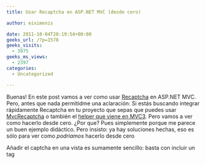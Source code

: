 ```yaml
---
title: Usar Recaptcha en ASP.NET MVC (desde cero)

author: eiximenis

date: 2011-10-04T20:19:54+00:00
geeks_url: /?p=1578
geeks_visits:
  - 3975
geeks_ms_views:
  - 2397
categories:
  - Uncategorized

---
```

Buenas! En este post vamos a ver como usar <a href="http://www.google.com/recaptcha" target="_blank" rel="noopener noreferrer">Recaptcha</a> en ASP.NET MVC. Pero, antes que nada permitidme una aclaración: Si estás buscando integrar rápidamente Recaptcha en tu proyecto que sepas que puedes usar <a href="http://mvcrecaptcha.codeplex.com/" target="_blank" rel="noopener noreferrer">MvcRecaptcha</a> o también el <a href="http://www.dotnetcurry.com/ShowArticle.aspx?ID=611" target="_blank" rel="noopener noreferrer">helper que viene en MVC3</a>. Pero vamos a ver como hacerlo desde cero. ¿Por que? Pues simplemente porque me parece un buen ejemplo didáctico. Pero insisto: ya hay soluciones hechas, eso es sólo para ver como _podríamos_ hacerlo desde cero

<!--more-->

Añadir el captcha en una vista es sumamente sencillo: basta con incluir un tag <script> y dejar que él haga todo. También se puede crear usando javascript (lo que es útil si se quiere crear el captcha sólo si se cumplen ciertas condiciones en tiempo de ejecución), pero no vamos a verlo aquí (todos los detalles están en <http://code.google.com/intl/ca/apis/recaptcha/docs/display.html> en el apartado de “Ajax API”).

Para añadir recaptcha en nuestra página basta simplemente con añadir el siguiente código script:

<div style="border-bottom: silver 1px solid; text-align: left; border-left: silver 1px solid; padding-bottom: 4px; line-height: 12pt; background-color: #f4f4f4; margin: 20px 0px 10px; padding-left: 4px; width: 97.5%; padding-right: 4px; font-family: &#39;Courier New&#39;, courier, monospace; direction: ltr; max-height: 200px; font-size: 8pt; overflow: auto; border-top: silver 1px solid; cursor: text; border-right: silver 1px solid; padding-top: 4px" id="codeSnippetWrapper">
  <pre style="border-bottom-style: none; text-align: left; padding-bottom: 0px; line-height: 12pt; background-color: #f4f4f4; margin: 0em; border-left-style: none; padding-left: 0px; width: 100%; padding-right: 0px; font-family: &#39;Courier New&#39;, courier, monospace; direction: ltr; border-top-style: none; color: black; border-right-style: none; font-size: 8pt; overflow: visible; padding-top: 0px" id="codeSnippet">&lt;script type=<span style="color: #006080">"text/javascript"</span><br />     src=<span style="color: #006080">"http://www.google.com/recaptcha/api/challenge?k=CLAVE_PUBLICA"</span>&gt;<br />  &lt;/script&gt;</pre>
  
  <p>
    </div> 
    
    <p>
      Este tag <script> renderizará el captcha en la posición donde se incluya.
    </p>
    
    <p>
      Vamos a crearnos un helper que nos genere este tag script. El código es trivial:
    </p>
    
    <div style="border-bottom: silver 1px solid; text-align: left; border-left: silver 1px solid; padding-bottom: 4px; line-height: 12pt; background-color: #f4f4f4; margin: 20px 0px 10px; padding-left: 4px; width: 97.5%; padding-right: 4px; font-family: &#39;Courier New&#39;, courier, monospace; direction: ltr; max-height: 200px; font-size: 8pt; overflow: auto; border-top: silver 1px solid; cursor: text; border-right: silver 1px solid; padding-top: 4px" id="codeSnippetWrapper">
      <pre style="border-bottom-style: none; text-align: left; padding-bottom: 0px; line-height: 12pt; background-color: #f4f4f4; margin: 0em; border-left-style: none; padding-left: 0px; width: 100%; padding-right: 0px; font-family: &#39;Courier New&#39;, courier, monospace; direction: ltr; border-top-style: none; color: black; border-right-style: none; font-size: 8pt; overflow: visible; padding-top: 0px" id="codeSnippet"><span style="color: #0000ff">public</span> <span style="color: #0000ff">static</span> <span style="color: #0000ff">class</span> RecaptchaExtensions<br />{<br />    <span style="color: #0000ff">public</span> <span style="color: #0000ff">static</span> IHtmlString Recaptcha(<span style="color: #0000ff">this</span> HtmlHelper @<span style="color: #0000ff">this</span>)<br />    {<br />        <span style="color: #0000ff">return</span> Recaptcha(@<span style="color: #0000ff">this</span>, <span style="color: #006080">"RecaptchaPublicKey"</span>);<br />    }<br />    <span style="color: #0000ff">public</span> <span style="color: #0000ff">static</span> IHtmlString Recaptcha(<span style="color: #0000ff">this</span> HtmlHelper @<span style="color: #0000ff">this</span>, <span style="color: #0000ff">string</span> publicKeyId)<br />    {<br />        var publicKey = ConfigurationManager.AppSettings[publicKeyId];<br />        <span style="color: #0000ff">return</span> DoRecaptcha(@<span style="color: #0000ff">this</span>, publicKey);<br />    }<br /><br />    <span style="color: #0000ff">private</span> <span style="color: #0000ff">static</span> IHtmlString DoRecaptcha(<span style="color: #0000ff">this</span> HtmlHelper @<span style="color: #0000ff">this</span>, <span style="color: #0000ff">string</span> publicKey)<br />    {<br />        var tagBuilder = <span style="color: #0000ff">new</span> TagBuilder(<span style="color: #006080">"script"</span>);<br />        tagBuilder.Attributes.Add(<span style="color: #006080">"type"</span>, <span style="color: #006080">"text/javascript"</span>);<br />        tagBuilder.Attributes.Add(<span style="color: #006080">"src"</span>, <span style="color: #0000ff">string</span>.Concat(<span style="color: #006080">"http://www.google.com/recaptcha/api/challenge?k="</span>, publicKey));<br /><br />        <span style="color: #0000ff">return</span> MvcHtmlString.Create(tagBuilder.ToString(TagRenderMode.Normal));<br />    }<br />}<br /></pre>
      
      <p>
        </div> 
        
        <p>
          El método que realmente realiza el trabajo es el método privado DoRecaptcha, que usa un objeto <a href="http://msdn.microsoft.com/en-us/library/system.web.mvc.tagbuilder.aspx" target="_blank" rel="noopener noreferrer">TagBuilder</a> para construir el tag <script>. Fijaos en que el valor de retorno de las funciones del helper es <a href="http://msdn.microsoft.com/en-us/library/system.web.ihtmlstring.aspx" target="_blank" rel="noopener noreferrer">IHtmlString</a>.
        </p>
        
        <p>
          La función Recaptcha del helper recibe un parámetro que es el nombre del <appSetting> donde hay la clave pública de Recaptcha (hay una versión sin parámetreos que usa el <appSetting> cuya clave sea <em>RecaptchaPublicKey</em>.
        </p>
        
        <p>
          Usar el helper es muy sencillo:
        </p>
        
        <div style="border-bottom: silver 1px solid; text-align: left; border-left: silver 1px solid; padding-bottom: 4px; line-height: 12pt; background-color: #f4f4f4; margin: 20px 0px 10px; padding-left: 4px; width: 97.5%; padding-right: 4px; font-family: &#39;Courier New&#39;, courier, monospace; direction: ltr; max-height: 200px; font-size: 8pt; overflow: auto; border-top: silver 1px solid; cursor: text; border-right: silver 1px solid; padding-top: 4px" id="codeSnippetWrapper">
          <pre style="border-bottom-style: none; text-align: left; padding-bottom: 0px; line-height: 12pt; background-color: #f4f4f4; margin: 0em; border-left-style: none; padding-left: 0px; width: 100%; padding-right: 0px; font-family: &#39;Courier New&#39;, courier, monospace; direction: ltr; border-top-style: none; color: black; border-right-style: none; font-size: 8pt; overflow: visible; padding-top: 0px" id="codeSnippet">&lt;div&gt;<br />    Necesitamos asegurarnos que eres humano. Actualmente sólo aceptamos<br />    &lt;i&gt;Humanos estándar&lt;/i&gt;:<br />    @Html.Recaptcha()<br />&lt;/div&gt;<br /></pre>
          
          <p>
            </div> 
            
            <p>
              Perfecto! Estamos listos para lo realmente interesante: Comprobar que el resultado que entra el usuario es válido.
            </p>
            
            <p>
              Para ello, si consultamos <a href="http://code.google.com/intl/ca/apis/recaptcha/docs/verify.html" target="_blank" rel="noopener noreferrer">la página donde se describe el proceso de verificación</a> veremos que necesitamos 4 valores:
            </p>
            
            <ol>
              <li>
                La IP del cliente
              </li>
              <li>
                La clave <em>privada</em> de Recaptcha
              </li>
              <li>
                Dos valores adicionales, llamados <em>challenge </em>y <em>response</em> que nos envía recaptcha (son campos añadidos al formulario). Los nombres de los dos campos son <em>recaptcha_challenge_field</em> y <em>recaptcha_response_field</em>.
              </li>
            </ol>
            
            <p>
              Bueno, para validar que el usuario ha dado de alta el captcha, lo podríamos hacer de muchas maneras, pero yo he escogido un <strong>filtro de acción</strong>. Eso me va a permitir decorar la acción del controlador de la siguiente manera:
            </p>
            
            <div style="border-bottom: silver 1px solid; text-align: left; border-left: silver 1px solid; padding-bottom: 4px; line-height: 12pt; background-color: #f4f4f4; margin: 20px 0px 10px; padding-left: 4px; width: 97.5%; padding-right: 4px; font-family: &#39;Courier New&#39;, courier, monospace; direction: ltr; max-height: 200px; font-size: 8pt; overflow: auto; border-top: silver 1px solid; cursor: text; border-right: silver 1px solid; padding-top: 4px" id="codeSnippetWrapper">
              <pre style="border-bottom-style: none; text-align: left; padding-bottom: 0px; line-height: 12pt; background-color: #f4f4f4; margin: 0em; border-left-style: none; padding-left: 0px; width: 100%; padding-right: 0px; font-family: &#39;Courier New&#39;, courier, monospace; direction: ltr; border-top-style: none; color: black; border-right-style: none; font-size: 8pt; overflow: visible; padding-top: 0px" id="codeSnippet">[HttpPost]<br />[Recaptcha(Name=<span style="color: #006080">"Captcha"</span>)]<br /><span style="color: #0000ff">public</span> ActionResult Register(RegisterModel model)<br />{<br /><span style="color: #008000">//...</span><br />}<br /></pre>
              
              <p>
                </div> 
                
                <p>
                  Si la validación con Recaptcha es errónea el flitro dejará un error en ModelState con la clave indicada en el parámetro <em>Name </em>(aquí el mensaje es fijo, pero por supuesto podría ser variable)<em>. </em>El filtro lo configuraremos para que se ejecute <em>antes</em> de la acción, por lo que, dentro del método <em>Register</em> podremos usar ModelState.IsValid para preguntar si todo está correcto (incluyendo el captcha).
                </p>
                
                <p>
                  El uso de un filtro de acción es interesante porque elimina toda esa lógica de comprobación de la acción del controlador.
                </p>
                
                <p>
                  Bueno, si revisamos de nuevo la documentación de Recaptcha, vemos que debemos usar los 4 valores mencionados anteriormente y realizar un POST a la dirección <a href="http://www.google.com/recaptcha/api/verify">http://www.google.com/recaptcha/api/verify</a>. La respuesta de este POST nos indicará si la validación ha sido correcta (la primera línea valdrá true) o ha sido incorrecta (valdrá false). ¡Y ya está!
                </p>
                
                <p>
                  Para crear el filtro, derivamos de la clase ActionFilterAttribute y redefinimos el método OnActionExecuting, para que se ejecute justo ANTES de la acción del controlador:
                </p>
                
                <div style="border-bottom: silver 1px solid; text-align: left; border-left: silver 1px solid; padding-bottom: 4px; line-height: 12pt; background-color: #f4f4f4; margin: 20px 0px 10px; padding-left: 4px; width: 97.5%; padding-right: 4px; font-family: &#39;Courier New&#39;, courier, monospace; direction: ltr; max-height: 200px; font-size: 8pt; overflow: auto; border-top: silver 1px solid; cursor: text; border-right: silver 1px solid; padding-top: 4px" id="codeSnippetWrapper">
                  <pre style="border-bottom-style: none; text-align: left; padding-bottom: 0px; line-height: 12pt; background-color: #f4f4f4; margin: 0em; border-left-style: none; padding-left: 0px; width: 100%; padding-right: 0px; font-family: &#39;Courier New&#39;, courier, monospace; direction: ltr; border-top-style: none; color: black; border-right-style: none; font-size: 8pt; overflow: visible; padding-top: 0px" id="codeSnippet"><span style="color: #0000ff">public</span> <span style="color: #0000ff">class</span> RecaptchaAttribute : ActionFilterAttribute<br />{<br />    <span style="color: #0000ff">public</span> <span style="color: #0000ff">string</span> Name { get; set; }<br /><br />    <span style="color: #0000ff">public</span> <span style="color: #0000ff">override</span> <span style="color: #0000ff">void</span> OnActionExecuting(ActionExecutingContext filterContext)<br />    {<br />        var request = filterContext.RequestContext.HttpContext.Request;<br />        var challenge = request.Form[<span style="color: #006080">"recaptcha_challenge_field"</span>];<br />        var response = request.Form[<span style="color: #006080">"recaptcha_response_field"</span>];<br />        <span style="color: #0000ff">const</span> <span style="color: #0000ff">string</span> postUrl = <span style="color: #006080">"http://www.google.com/recaptcha/api/verify"</span>;<br />        var result = PerformPost(request.UserHostAddress, challenge, response, postUrl);<br />        <span style="color: #0000ff">if</span> (!result)<br />        {<br />            filterContext.Controller.ViewData.ModelState.AddModelError<br />               (Name ?? <span style="color: #0000ff">string</span>.Empty, <span style="color: #006080">"Recaptcha incorrecto"</span>);<br />        }<br />    }<br /><br /> }<br /></pre>
                  
                  <p>
                    </div> 
                    
                    <p>
                      Este es el código básico: Recogemos los dos campos recaptcha_challenge_field y recaptcha_response_field, realizamos el POST y si el resultado NO es correcto añadimos un error usando el método AddModelError de ModelState.
                    </p>
                    
                    <p>
                      El método PerformPost sería tal y como sigue:
                    </p>
                    
                    <div style="border-bottom: silver 1px solid; text-align: left; border-left: silver 1px solid; padding-bottom: 4px; line-height: 12pt; background-color: #f4f4f4; margin: 20px 0px 10px; padding-left: 4px; width: 97.5%; padding-right: 4px; font-family: &#39;Courier New&#39;, courier, monospace; direction: ltr; max-height: 200px; font-size: 8pt; overflow: auto; border-top: silver 1px solid; cursor: text; border-right: silver 1px solid; padding-top: 4px" id="codeSnippetWrapper">
                      <pre style="border-bottom-style: none; text-align: left; padding-bottom: 0px; line-height: 12pt; background-color: #f4f4f4; margin: 0em; border-left-style: none; padding-left: 0px; width: 100%; padding-right: 0px; font-family: &#39;Courier New&#39;, courier, monospace; direction: ltr; border-top-style: none; color: black; border-right-style: none; font-size: 8pt; overflow: visible; padding-top: 0px" id="codeSnippet"><span style="color: #0000ff">private</span> <span style="color: #0000ff">bool</span> PerformPost(<span style="color: #0000ff">string</span> remoteip, <span style="color: #0000ff">string</span> challenge, <span style="color: #0000ff">string</span> response, <span style="color: #0000ff">string</span> postUrl)<br />{<br />    var request = WebRequest.Create(postUrl);<br />    request.Method = <span style="color: #006080">"POST"</span>;<br />    request.ContentType = <span style="color: #006080">"application/x-www-form-urlencoded"</span>;<br />    var stream = request.GetRequestStream();<br />    var privateKey = ConfigurationManager.AppSettings[<span style="color: #006080">"RecaptchaPrivateKey"</span>];<br />    <span style="color: #0000ff">using</span> (var sw = <span style="color: #0000ff">new</span> StreamWriter(stream))<br />    {<br />        <span style="color: #0000ff">const</span> <span style="color: #0000ff">string</span> data = <span style="color: #006080">"privatekey={0}&remoteip={1}&challenge={2}&response={3}"</span>;<br />        sw.Write(data, privateKey, remoteip, challenge, response);<br />    }<br />    var recaptchaResponse = request.GetResponse();<br />    <span style="color: #0000ff">string</span> recaptchaData = <span style="color: #0000ff">null</span>;<br />    var recaptchaStream = recaptchaResponse.GetResponseStream();<br />    <span style="color: #0000ff">if</span> (recaptchaStream != <span style="color: #0000ff">null</span>)<br />    {<br />        <span style="color: #0000ff">using</span> (var sr = <span style="color: #0000ff">new</span> StreamReader(recaptchaStream))<br />        {<br />            recaptchaData = sr.ReadToEnd();<br />        }<br />        <span style="color: #0000ff">return</span> ParseResponse(recaptchaData);<br />    }<br />    <span style="color: #0000ff">else</span> <span style="color: #0000ff">return</span> <span style="color: #0000ff">false</span>;<br />}<br /></pre>
                      
                      <p>
                        </div> 
                        
                        <p>
                          Usamos la clase WebRequest para realizar una petición POST con los campos indicados. Fijaos en la definición de la variable data que contiene las variables en el formato típico de post: <em>nombre=valor&nombre=valor&</em>… Luego simplemente volcamos esa variable en el stream de la request del objeto WebRequest.
                        </p>
                        
                        <p>
                          Finalmente recogemos la respuesta, la guardamos toda en una cadena y la parseamos con el método ParseResponse que es tal y como sigue:
                        </p>
                        
                        <div style="border-bottom: silver 1px solid; text-align: left; border-left: silver 1px solid; padding-bottom: 4px; line-height: 12pt; background-color: #f4f4f4; margin: 20px 0px 10px; padding-left: 4px; width: 97.5%; padding-right: 4px; font-family: &#39;Courier New&#39;, courier, monospace; direction: ltr; max-height: 200px; font-size: 8pt; overflow: auto; border-top: silver 1px solid; cursor: text; border-right: silver 1px solid; padding-top: 4px" id="codeSnippetWrapper">
                          <pre style="border-bottom-style: none; text-align: left; padding-bottom: 0px; line-height: 12pt; background-color: #f4f4f4; margin: 0em; border-left-style: none; padding-left: 0px; width: 100%; padding-right: 0px; font-family: &#39;Courier New&#39;, courier, monospace; direction: ltr; border-top-style: none; color: black; border-right-style: none; font-size: 8pt; overflow: visible; padding-top: 0px" id="codeSnippet"><span style="color: #0000ff">private</span> <span style="color: #0000ff">static</span> <span style="color: #0000ff">bool</span> ParseResponse(<span style="color: #0000ff">string</span> recaptchaData)<br />{<br />    var reader = <span style="color: #0000ff">new</span> StringReader(recaptchaData);<br />    var first = reader.ReadLine();<br />    var result = <span style="color: #0000ff">false</span>;<br />    <span style="color: #0000ff">if</span> (first != <span style="color: #0000ff">null</span>)<br />    {<br />        first = first.ToLowerInvariant();<br />        <span style="color: #0000ff">bool</span>.TryParse(first, <span style="color: #0000ff">out</span> result);<br />    }<br /><br />    <span style="color: #0000ff">return</span> result;<br />}<br /></pre>
                          
                          <p>
                            </div> 
                            
                            <p>
                              Más simple imposible: leemos la primera línea y miramos si es true o false. Esa primera línea nos indica si ha ido bien o mal la validación del captcha.
                            </p>
                            
                            <p>
                              Y listos! Por supuesto en la vista podemos usar Html.ValidationMessage para añadir el mensaje de error en caso de que la validación del captcha sea incorrecta:
                            </p>
                            
                            <div style="border-bottom: silver 1px solid; text-align: left; border-left: silver 1px solid; padding-bottom: 4px; line-height: 12pt; background-color: #f4f4f4; margin: 20px 0px 10px; padding-left: 4px; width: 97.5%; padding-right: 4px; font-family: &#39;Courier New&#39;, courier, monospace; direction: ltr; max-height: 200px; font-size: 8pt; overflow: auto; border-top: silver 1px solid; cursor: text; border-right: silver 1px solid; padding-top: 4px" id="codeSnippetWrapper">
                              <pre style="border-bottom-style: none; text-align: left; padding-bottom: 0px; line-height: 12pt; background-color: #f4f4f4; margin: 0em; border-left-style: none; padding-left: 0px; width: 100%; padding-right: 0px; font-family: &#39;Courier New&#39;, courier, monospace; direction: ltr; border-top-style: none; color: black; border-right-style: none; font-size: 8pt; overflow: visible; padding-top: 0px" id="codeSnippet">@Html.ValidationMessage("Captcha")<br /><br /></pre>
                              
                              <p>
                                </div> 
                                
                                <p>
                                  El lugar donde coloquemos este llamada a Htm.ValidationMessage es donde aparecerá el mensaje de error en caso de que la validación del captcha sea incorrecta. Por supuesto el parámetro de ValidationMessage es la misma cadena que el valor del atributo Name del ActionFilter (en mi caso <em>Captcha</em>).
                                </p>
                                
                                <p>
                                  Nos falta ver el código de la acción del controlador, pero no tiene ningún secreto:
                                </p>
                                
                                <div style="border-bottom: silver 1px solid; text-align: left; border-left: silver 1px solid; padding-bottom: 4px; line-height: 12pt; background-color: #f4f4f4; margin: 20px 0px 10px; padding-left: 4px; width: 97.5%; padding-right: 4px; font-family: &#39;Courier New&#39;, courier, monospace; direction: ltr; max-height: 200px; font-size: 8pt; overflow: auto; border-top: silver 1px solid; cursor: text; border-right: silver 1px solid; padding-top: 4px" id="codeSnippetWrapper">
                                  <pre style="border-bottom-style: none; text-align: left; padding-bottom: 0px; line-height: 12pt; background-color: #f4f4f4; margin: 0em; border-left-style: none; padding-left: 0px; width: 100%; padding-right: 0px; font-family: &#39;Courier New&#39;, courier, monospace; direction: ltr; border-top-style: none; color: black; border-right-style: none; font-size: 8pt; overflow: visible; padding-top: 0px" id="codeSnippet">[HttpPost]<br />[Recaptcha(Name=<span style="color: #006080">"Captcha"</span>)]<br /><span style="color: #0000ff">public</span> ActionResult Register(RegisterModel model)<br />{<br />    <span style="color: #0000ff">if</span> (ModelState.IsValid)<br />    {<br />        <span style="color: #008000">// Creamos el usuario y lo autenticamos</span><br />    }<br />    <span style="color: #008000">// Si llegamos aquí hay algun error (puede ser el captcha</span><br />    <span style="color: #008000">// puede ser cualquier otro).</span><br />    <span style="color: #0000ff">return</span> View(model);<br />}<br /></pre>
                                  
                                  <p>
                                    </div> 
                                    
                                    <p>
                                      Una prueba rápida nos permite ver que efectivamente si el usuario falla el captcha aparece el mensaje de error:
                                    </p>
                                    
                                    <p>
                                      <a href="http://geeks.ms/cfs-file.ashx/__key/CommunityServer.Blogs.Components.WeblogFiles/etomas/image_5F00_63393F3D.png"><img style="background-image: none; border-bottom: 0px; border-left: 0px; padding-left: 0px; padding-right: 0px; display: inline; border-top: 0px; border-right: 0px; padding-top: 0px" title="image" border="0" alt="image" src="http://geeks.ms/cfs-file.ashx/__key/CommunityServer.Blogs.Components.WeblogFiles/etomas/image_5F00_thumb_5F00_6E162085.png" width="244" height="88" /></a>
                                    </p>
                                    
                                    <p>
                                      Y eso es todo!
                                    </p>
                                    
                                    <p>
                                      En este post hemos visto como usar un ActionFilter para integrar la validación de Recaptcha en nuestro site de forma sencilla y fácil.
                                    </p>
                                    
                                    <p>
                                      Insisto en lo que os he dicho al principio: hay soluciones ya hechas para integrar Recaptcha, pero a veces está bien ver las cosas desde cero, saber como funcionan e intentar ver como afrontarlas, no? Porque si siempre nos lo dan todo masticado… que gracia tiene?
                                    </p>
                                    
                                    <p>
                                      Un saludo! 😀
                                    </p>